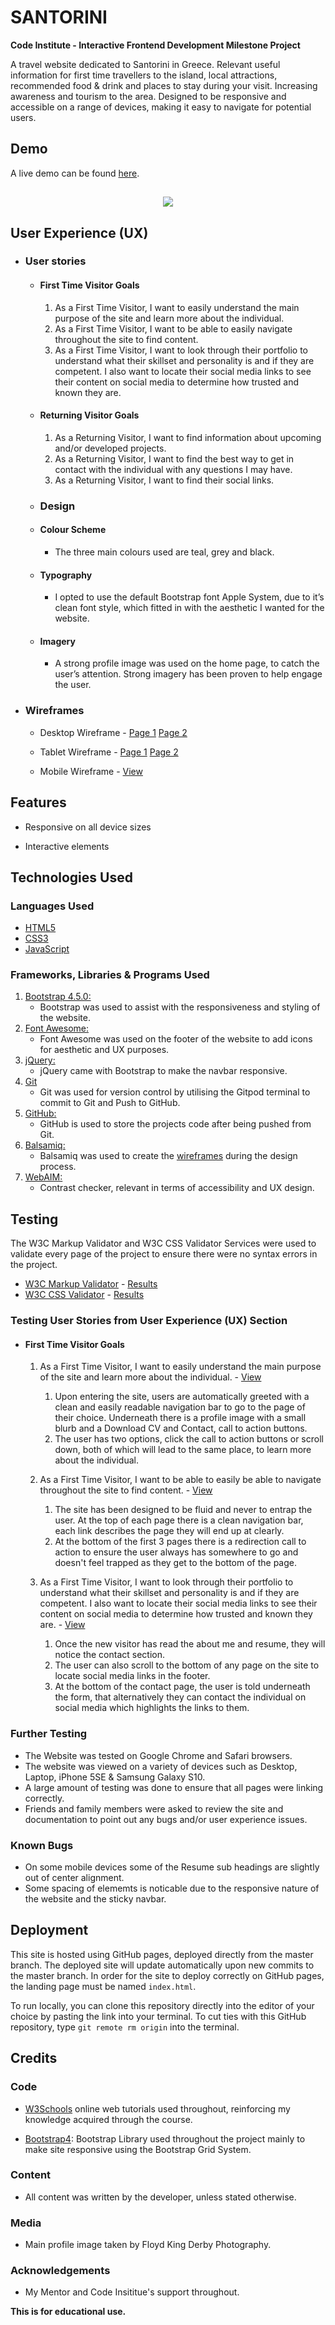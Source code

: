# SANTORINI

**Code Institute - Interactive Frontend Development Milestone Project**

A travel website dedicated to Santorini in Greece. Relevant useful information for first time travellers to the island, local attractions, recommended food & drink and places to stay during your visit. Increasing awareness and tourism to the area. Designed to be responsive and accessible on a range of devices, making it easy to navigate for potential users.

## Demo
A live demo can be found [here](???).

<h2 align="center"><img src="assets/images/website-mockup.image.png"></h2>

## User Experience (UX)

-   ### User stories

    -   #### First Time Visitor Goals

        1. As a First Time Visitor, I want to easily understand the main purpose of the site and learn more about the individual.
        2. As a First Time Visitor, I want to be able to easily navigate throughout the site to find content.
        3. As a First Time Visitor, I want to look through their portfolio to understand what their skillset and personality is and if they are competent. I also want to locate their social media links to see their content on social media to determine how trusted and known they are.

    -   #### Returning Visitor Goals

        1. As a Returning Visitor, I want to find information about upcoming and/or developed projects.
        2. As a Returning Visitor, I want to find the best way to get in contact with the individual with any questions I may have.
        3. As a Returning Visitor, I want to find their social links.

    -   ### Design
    -   #### Colour Scheme
        -   The three main colours used are teal, grey and black.
    -   #### Typography
        -   I opted to use the default Bootstrap font Apple System, due to it’s clean font style, which fitted in with the aesthetic I wanted for the website.
    -   #### Imagery
        -   A strong profile image was used on the home page, to catch the user’s attention. Strong imagery has been proven to help engage the user.

*   ### Wireframes

    -   Desktop Wireframe  - 	[Page 1](https://github.com/anronuay/MS2-Santorini/blob/master/wireframes/bw-desktop.page1.png)
    				[Page 2](https://github.com/anronuay/MS2-Santorini/blob/master/wireframes/bw-desktop.page2.png)
    
    -   Tablet Wireframe - 	[Page 1](https://github.com/anronuay/MS2-Santorini/blob/master/wireframes/bw-tablet.page1.png)
    				[Page 2](https://github.com/anronuay/MS2-Santorini/blob/master/wireframes/bw-tablet.page2.png)

    -   Mobile Wireframe - 	[View](https://github.com/anronuay/MS2-Santorini/blob/master/wireframes/bw-mobile.page.png)

## Features

-   Responsive on all device sizes

-   Interactive elements

## Technologies Used

### Languages Used

-   [HTML5](https://en.wikipedia.org/wiki/HTML5)
-   [CSS3](https://en.wikipedia.org/wiki/Cascading_Style_Sheets)
-   [JavaScript](https://en.wikipedia.org/wiki/JavaScript)

### Frameworks, Libraries & Programs Used

1. [Bootstrap 4.5.0:](https://getbootstrap.com/docs/4.5/getting-started/introduction/)
    - Bootstrap was used to assist with the responsiveness and styling of the website.
1. [Font Awesome:](https://fontawesome.com/)
    - Font Awesome was used on the footer of the website to add icons for aesthetic and UX purposes.
1. [jQuery:](https://jquery.com/)
    - jQuery came with Bootstrap to make the navbar responsive.
1. [Git](https://git-scm.com/)
    - Git was used for version control by utilising the Gitpod terminal to commit to Git and Push to GitHub.
1. [GitHub:](https://github.com/)
    - GitHub is used to store the projects code after being pushed from Git.
1. [Balsamiq:](https://balsamiq.com/)
    - Balsamiq was used to create the [wireframes](https://github.com/anronuay/MS2-Santorini/tree/master/wireframes) during the design process.
1. [WebAIM:](https://webaim.org/resources/contrastchecker/)
    - Contrast checker, relevant in terms of accessibility and UX design.

## Testing

The W3C Markup Validator and W3C CSS Validator Services were used to validate every page of the project to ensure there were no syntax errors in the project.

-   [W3C Markup Validator](https://validator.w3.org/#validate_by_input) - [Results](https://github.com/anronuay/UCFD-resume-project/blob/master/assets/images/w3c-markup.validator.png)
-   [W3C CSS Validator](https://jigsaw.w3.org/css-validator/#validate_by_input) - [Results](https://github.com/anronuay/UCFD-resume-project/blob/master/assets/images/w3c-css.validator.png)

### Testing User Stories from User Experience (UX) Section

-   #### First Time Visitor Goals

    1. As a First Time Visitor, I want to easily understand the main purpose of the site and learn more about the individual. - [View](https://github.com/anronuay/UCFD-resume-project/blob/master/assets/images/home.page-screenshot.png)

        1. Upon entering the site, users are automatically greeted with a clean and easily readable navigation bar to go to the page of their choice. Underneath there is a profile image with a small blurb and a Download CV and Contact, call to action buttons.
        2. The user has two options, click the call to action buttons or scroll down, both of which will lead to the same place, to learn more about the individual.

    2. As a First Time Visitor, I want to be able to easily be able to navigate throughout the site to find content. - [View](https://github.com/anronuay/UCFD-resume-project/blob/master/assets/images/resume.page-screenshot.png)

        1. The site has been designed to be fluid and never to entrap the user. At the top of each page there is a clean navigation bar, each link describes the page they will end up at clearly.
        2. At the bottom of the first 3 pages there is a redirection call to action to ensure the user always has somewhere to go and doesn't feel trapped as they get to the bottom of the page.

    3. As a First Time Visitor, I want to look through their portfolio to understand what their skillset and personality is and if they are competent. I also want to locate their social media links to see their content on social media to determine how trusted and known they are. - [View](https://github.com/anronuay/UCFD-resume-project/blob/master/assets/images/contact.page-screenshot.png)

	    1. Once the new visitor has read the about me and resume, they will notice the contact section.
        2. The user can also scroll to the bottom of any page on the site to locate social media links in the footer.
        3. At the bottom of the contact page, the user is told underneath the form, that alternatively they can contact the individual on social media which highlights the links to them.

### Further Testing

-   The Website was tested on Google Chrome and Safari browsers.
-   The website was viewed on a variety of devices such as Desktop, Laptop, iPhone 5SE & Samsung Galaxy S10.
-   A large amount of testing was done to ensure that all pages were linking correctly.
-   Friends and family members were asked to review the site and documentation to point out any bugs and/or user experience issues.

### Known Bugs

-   On some mobile devices some of the Resume sub headings are slightly out of center alignment.
-   Some spacing of elememts is noticable due to the responsive nature of the website and the sticky navbar.

## Deployment
This site is hosted using GitHub pages, deployed directly from the master branch. The deployed site will update automatically upon new commits to the master branch. In order for the site to deploy correctly on GitHub pages, the landing page must be named `index.html`.

To run locally, you can clone this repository directly into the editor of your choice by pasting the link into your terminal.
To cut ties with this GitHub repository, type `git remote rm origin` into the terminal.

## Credits

### Code

-   [W3Schools](https://www.w3schools.com/) online web tutorials used throughout, reinforcing my knowledge acquired through the course.

-   [Bootstrap4](https://getbootstrap.com/docs/4.5/getting-started/introduction/): Bootstrap Library used throughout the project mainly to make site responsive using the Bootstrap Grid System.

### Content

-   All content was written by the developer, unless stated otherwise.

### Media

-   Main profile image taken by Floyd King Derby Photography.

### Acknowledgements

-   My Mentor and Code Insititue's support throughout.

**This is for educational use.**
